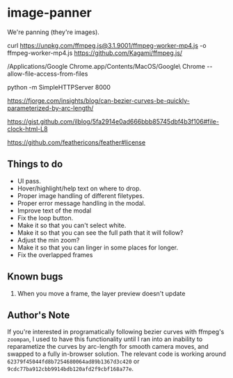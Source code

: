 # image-panner
We're panning (they're images).

curl https://unpkg.com/ffmpeg.js@3.1.9001/ffmpeg-worker-mp4.js -o ffmpeg-worker-mp4.js
https://github.com/Kagami/ffmpeg.js/

/Applications/Google Chrome.app/Contents/MacOS/Google\ Chrome --allow-file-access-from-files

python -m SimpleHTTPServer 8000

https://fjorge.com/insights/blog/can-bezier-curves-be-quickly-parameterized-by-arc-length/

https://gist.github.com/ilblog/5fa2914e0ad666bbb85745dbf4b3f106#file-clock-html-L8

https://github.com/feathericons/feather#license

## Things to do
* UI pass.
* Hover/highlight/help text on where to drop.
* Proper image handling of different filetypes.
* Proper error message handling in the modal.
* Improve text of the modal
* Fix the loop button.
* Make it so that you can't select white.
* Make it so that you can see the full path that it will follow?
* Adjust the min zoom?
* Make it so that you can linger in some places for longer.
* Fix the overlapped frames

## Known bugs
1. When you move a frame, the layer preview doesn't update

## Author's Note
If you're interested in programatically following bezier curves with ffmpeg's `zoompan`, I used to have this functionality until I ran into an inability to reparametize the curves by arc-length for smooth camera moves, and swapped to a fully in-browser solution. The relevant code is working around `62379f45044fd8b7254680064ad89b1367d3c420` or `9cdc77ba912cbb9914bdb120afd2f9cbf168a77e`.
